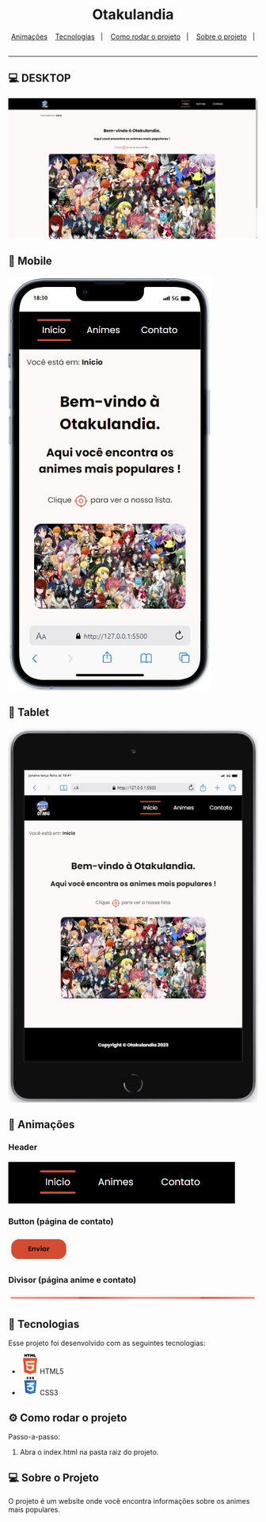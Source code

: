 <h1 align="center"> Otakulandia </h1>

<div align="center">
  <a href="#-animações">Animações</a>&nbsp;&nbsp;&nbsp;
  <a href="#-tecnologias">Tecnologias</a>&nbsp;&nbsp;&nbsp;|&nbsp;&nbsp;&nbsp;
    <a href="#-como-rodar-o-projeto">Como rodar o projeto</a>&nbsp;&nbsp;&nbsp;|&nbsp;&nbsp;&nbsp;
  <a href="#-sobre-o-projeto">Sobre o projeto</a>&nbsp;&nbsp;&nbsp;|&nbsp;&nbsp;&nbsp;
</div>

<hr />

## 💻 DESKTOP

<div align="center" style="margin-top: 20px;">
  <img alt="landing page do site" src="./assets/new-images/landing-page-desktop.jpg"/>
</div>

## 📱 Mobile

<div style="margin-top: 20px;">
  <img alt="landing page do site" src="./assets/new-images/landing-page-mobile.jpg"/>
</div>

## 📱 Tablet

<div style="margin-top: 20px;">
  <img alt="landing page do site" src="./assets/new-images/landing-page-tablet.jpg"/>
</div>

## 🥳 Animações

### Header

<div style="margin-top: 20px;">
  <img alt="landing page do site" src="./assets/gifs/header-animation.gif"/>
</div>

### Button (página de contato)

<div style="margin-top: 20px;">
  <img alt="landing page do site" src="./assets/gifs/button-animation.gif"/>
</div>

### Divisor (página anime e contato)

<div style="margin-top: 20px;">
  <img alt="landing page do site" src="./assets/gifs/divisor-animation.gif"/>
</div>

## 🚀 Tecnologias

Esse projeto foi desenvolvido com as seguintes tecnologias:

- <img alt="html5" width="40px" src="./assets/new-images/html.png">HTML5</img>
- <img alt="css3" width="40px" src="./assets/new-images/css.png">CSS3</img>

## ⚙️ Como rodar o projeto

Passo-a-passo:

1. Abra o index.html na pasta raiz do projeto.

## 💻 Sobre o Projeto

O projeto é um website onde você encontra informações sobre os animes mais populares.
